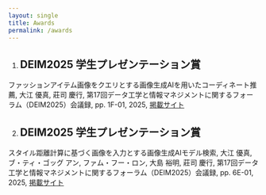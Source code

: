 ```yaml
---
layout: single
title: Awards
permalink: /awards
---
```


1. ## DEIM2025 学生プレゼンテーション賞
ファッションアイテム画像をクエリとする画像生成AIを用いたコーディネート推薦, 大江 優真, 莊司 慶行, 第17回データ工学と情報マネジメントに関するフォーラム（DEIM2025）会議録, pp. 1F-01, 2025, [掲載サイト](https://pub.confit.atlas.jp/ja/event/deim2025/content/awards)

2. ## DEIM2025 学生プレゼンテーション賞
スタイル距離計算に基づく画像を入力とする画像生成AIモデル検索, 大江 優真, ブ・ティ・ゴッグ アン, ファム・フー・ロン, 大島 裕明, 莊司 慶行, 第17回データ工学と情報マネジメントに関するフォーラム（DEIM2025）会議録, pp. 6E-01, 2025, [掲載サイト](https://pub.confit.atlas.jp/ja/event/deim2025/content/awards)